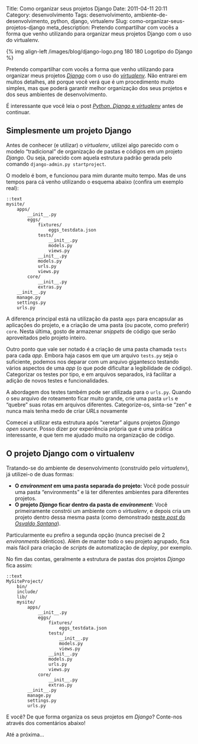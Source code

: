 Title: Como organizar seus projetos Django
Date: 2011-04-11 20:11
Category: desenvolvimento
Tags: desenvolvimento, ambiente-de-desenvolvimento, python, django, virtualenv
Slug: como-organizar-seus-projetos-django
meta_description: Pretendo compartilhar com vocês a forma que venho utilizando para organizar meus projetos Django com o uso do virtualenv.

{% img align-left /images/blog/django-logo.png 180 180 Logotipo do Django %}

Pretendo compartilhar com vocês a forma que venho utilizando para
organizar meus projetos [*Django*][] com o uso do [*virtualenv*][].
Não entrarei em muitos detalhes, até porque você verá que é um
procedimento muito simples, mas que poderá garantir melhor organização
dos seus projetos e dos seus ambientes de desenvolvimento.

<!-- PELICAN_END_SUMMARY -->

É interessante que você leia o post [*Python*, *Django* e
*virtualenv*][] antes de continuar.

## Simplesmente um projeto Django

Antes de conhecer (e utilizar) o _virtualenv_, utilizei algo parecido
com o modelo “tradicional” de organização de pastas e códigos em um
projeto _Django_. Ou seja, parecido com aquela estrutura padrão
gerada pelo comando `django-admin.py startproject`.

O modelo é bom, e funcionou para mim durante muito tempo. Mas de uns
tempos para cá venho utilizando o esquema abaixo (confira um exemplo
real):

    ::text
    mysite/
        apps/
            __init__.py
            eggs/
                fixtures/
                    eggs_testdata.json
                tests/
                    __init__.py
                    models.py
                    views.py
                __init__.py
                models.py
                urls.py
                views.py
            core/
                __init__.py
                extras.py
        __init__.py
        manage.py
        settings.py
        urls.py

A diferença principal está na utilização da pasta `apps` para
encapsular as aplicações do projeto, e a criação de uma pasta (ou
pacote, como preferir) `core`. Nesta última, gosto de armazenar
_snippets_ de código que serão aproveitados pelo projeto inteiro.

Outro ponto que vale ser notado é a criação de uma pasta chamada
`tests` para cada _app_. Embora haja casos em que um arquivo
`tests.py` seja o suficiente, podemos nos deparar com um arquivo
gigantesco testando vários aspectos de uma _app_ (o que pode dificultar
a legibilidade de código). Categorizar os testes por tipo, e em arquivos
separados, irá facilitar a adição de novos testes e funcionalidades.

A abordagem dos testes também pode ser utilizada para o `urls.py`.
Quando o seu arquivo de roteamento ficar muito grande, crie uma pasta
`urls` e “quebre” suas rotas em arquivos diferentes. Categorize-os,
sinta-se “zen” e nunca mais tenha medo de criar _URLs_ novamente

Comecei a utilizar esta estrutura após “xeretar” alguns projetos
_Django_ _open source_. Posso dizer por experiência própria que é uma
prática interessante, e que tem me ajudado muito na organização de
código.

## O projeto Django com o virtualenv

Tratando-se do ambiente de desenvolvimento (construído pelo
_virtualenv_), já utilizei-o de duas formas:

- **O _environment_ em uma pasta separada do projeto:** Você pode
  possuir uma pasta “environments” e lá ter diferentes ambientes para
  diferentes projetos.
- **O projeto _Django_ ficar dentro da pasta de _environment_:** Você
  primeiramente constrói um ambiente com o _virtualenv_, e depois cria
  um projeto dentro dessa mesma pasta (como demonstrado [neste *post* do *Osvaldo Santana*][]).

Particularmente eu prefiro a segunda opção (nunca precisei de 2
_environments_ idênticos). Além de manter todo o seu projeto agrupado,
fica mais fácil para criação de _scripts_ de automatização de _deploy_,
por exemplo.

No fim das contas, geralmente a estrutura de pastas dos projetos
_Django_ fica assim:

    ::text
    MySiteProject/
        bin/
        include/
        lib/
        mysite/
            apps/
                __init__.py
                eggs/
                    fixtures/
                        eggs_testdata.json
                    tests/
                        __init__.py
                        models.py
                        views.py
                    __init__.py
                    models.py
                    urls.py
                    views.py
                core/
                    __init__.py
                    extras.py
            __init__.py
            manage.py
            settings.py
            urls.py

E você? De que forma organiza os seus projetos em _Django_? Conte-nos
através dos comentários abaixo!

Até a próxima…

[*django*]: {tag}django "Leia mais sobre Django"
[*virtualenv*]: {tag}virtualenv "Leia mais sobre virtualenv"
[*python*, *django* e *virtualenv*]: {filename}python-django-e-virtualenv.md "Leia mais sobre a tríade Python, Django e virtualenv"
[neste *post* do *osvaldo santana*]: http://blog.triveos.com.br/2010/04/25/trabalhando-com-python-e-django/ "Trabalhando com Python e Django à moda Osvaldo"
